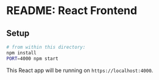 README: React Frontend
======================

## Setup

```sh
# from within this directory:
npm install
PORT=4000 npm start
```

This React app will be running on `https://localhost:4000`.
